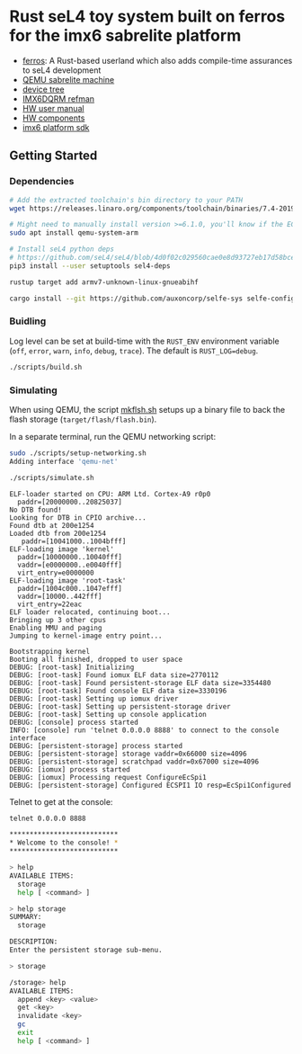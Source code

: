 # Rust seL4 toy system built on ferros for the imx6 sabrelite platform

* [ferros](https://github.com/auxoncorp/ferros): A Rust-based userland which also adds compile-time assurances to seL4 development
* [QEMU sabrelite machine](https://qemu.readthedocs.io/en/latest/system/arm/sabrelite.html)
* [device tree](https://github.com/seL4/seL4/blob/4d0f02c029560cae0e8d93727eb17d58bcecc2ac/tools/dts/sabre.dts)
* [IMX6DQRM refman](http://cache.freescale.com/files/32bit/doc/ref_manual/IMX6DQRM.pdf)
* [HW user manual](https://boundarydevices.com/wp-content/uploads/2014/11/SABRE_Lite_Hardware_Manual_rev11.pdf)
* [HW components](https://boundarydevices.com/sabre_lite-revD.pdf)
* [imx6 platform sdk](https://github.com/flit/imx6_platform_sdk)

## Getting Started

### Dependencies

```bash
# Add the extracted toolchain's bin directory to your PATH
wget https://releases.linaro.org/components/toolchain/binaries/7.4-2019.02/arm-linux-gnueabihf/gcc-linaro-7.4.1-2019.02-i686_arm-linux-gnueabihf.tar.xz

# Might need to manually install version >=6.1.0, you'll know if the ECSPI1 driver (or persistent-storage driver proc) hangs
sudo apt install qemu-system-arm

# Install seL4 python deps
# https://github.com/seL4/seL4/blob/4d0f02c029560cae0e8d93727eb17d58bcecc2ac/tools/python-deps/setup.py
pip3 install --user setuptools sel4-deps

rustup target add armv7-unknown-linux-gnueabihf

cargo install --git https://github.com/auxoncorp/selfe-sys selfe-config --bin selfe --features bin --force
```

### Buidling

Log level can be set at build-time with the `RUST_ENV` environment
variable (`off`, `error`, `warn`, `info`, `debug`, `trace`).
The default is `RUST_LOG=debug`.

```bash
./scripts/build.sh
```

### Simulating

When using QEMU, the script [mkflsh.sh](scripts/mkflash.sh) setups up a binary file
to back the flash storage (`target/flash/flash.bin`).

In a separate terminal, run the QEMU networking script:
```bash
sudo ./scripts/setup-networking.sh
Adding interface 'qemu-net'
```

```bash
./scripts/simulate.sh
```

```text
ELF-loader started on CPU: ARM Ltd. Cortex-A9 r0p0
  paddr=[20000000..20825037]
No DTB found!
Looking for DTB in CPIO archive...
Found dtb at 200e1254
Loaded dtb from 200e1254
   paddr=[10041000..1004bfff]
ELF-loading image 'kernel'
  paddr=[10000000..10040fff]
  vaddr=[e0000000..e0040fff]
  virt_entry=e0000000
ELF-loading image 'root-task'
  paddr=[1004c000..1047efff]
  vaddr=[10000..442fff]
  virt_entry=22eac
ELF loader relocated, continuing boot...
Bringing up 3 other cpus
Enabling MMU and paging
Jumping to kernel-image entry point...

Bootstrapping kernel
Booting all finished, dropped to user space
DEBUG: [root-task] Initializing
DEBUG: [root-task] Found iomux ELF data size=2770112
DEBUG: [root-task] Found persistent-storage ELF data size=3354480
DEBUG: [root-task] Found console ELF data size=3330196
DEBUG: [root-task] Setting up iomux driver
DEBUG: [root-task] Setting up persistent-storage driver
DEBUG: [root-task] Setting up console application
DEBUG: [console] process started
INFO: [console] run 'telnet 0.0.0.0 8888' to connect to the console interface
DEBUG: [persistent-storage] process started
DEBUG: [persistent-storage] storage vaddr=0x66000 size=4096
DEBUG: [persistent-storage] scratchpad vaddr=0x67000 size=4096
DEBUG: [iomux] process started
DEBUG: [iomux] Processing request ConfigureEcSpi1
DEBUG: [persistent-storage] Configured ECSPI1 IO resp=EcSpi1Configured
```

Telnet to get at the console:
```bash
telnet 0.0.0.0 8888
```

```bash
***************************
* Welcome to the console! *
***************************

> help
AVAILABLE ITEMS:
  storage
  help [ <command> ]

> help storage
SUMMARY:
  storage

DESCRIPTION:
Enter the persistent storage sub-menu.

> storage

/storage> help
AVAILABLE ITEMS:
  append <key> <value>
  get <key>
  invalidate <key>
  gc
  exit
  help [ <command> ]
```
